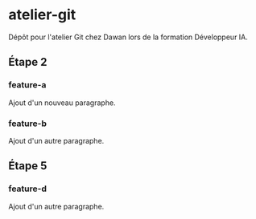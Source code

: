 # atelier-git
Dépôt pour l'atelier Git chez Dawan lors de la formation Développeur IA.

## Étape 2
### feature-a
Ajout d'un nouveau paragraphe.
### feature-b
Ajout d'un autre paragraphe.

## Étape 5
### feature-d
Ajout d'un autre paragraphe.
